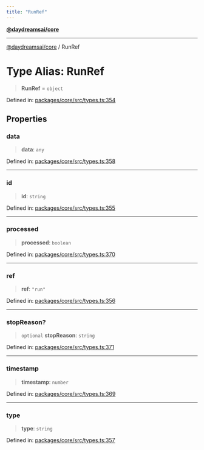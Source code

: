 ```yaml
---
title: "RunRef"
---
```


[**@daydreamsai/core**](./api-reference.md)

***

[@daydreamsai/core](./api-reference.md) / RunRef

# Type Alias: RunRef

> **RunRef** = `object`

Defined in: [packages/core/src/types.ts:354](https://github.com/dojoengine/daydreams/blob/612e9304717c546d301f9cac8c204de734cac957/packages/core/src/types.ts#L354)

## Properties

### data

> **data**: `any`

Defined in: [packages/core/src/types.ts:358](https://github.com/dojoengine/daydreams/blob/612e9304717c546d301f9cac8c204de734cac957/packages/core/src/types.ts#L358)

***

### id

> **id**: `string`

Defined in: [packages/core/src/types.ts:355](https://github.com/dojoengine/daydreams/blob/612e9304717c546d301f9cac8c204de734cac957/packages/core/src/types.ts#L355)

***

### processed

> **processed**: `boolean`

Defined in: [packages/core/src/types.ts:370](https://github.com/dojoengine/daydreams/blob/612e9304717c546d301f9cac8c204de734cac957/packages/core/src/types.ts#L370)

***

### ref

> **ref**: `"run"`

Defined in: [packages/core/src/types.ts:356](https://github.com/dojoengine/daydreams/blob/612e9304717c546d301f9cac8c204de734cac957/packages/core/src/types.ts#L356)

***

### stopReason?

> `optional` **stopReason**: `string`

Defined in: [packages/core/src/types.ts:371](https://github.com/dojoengine/daydreams/blob/612e9304717c546d301f9cac8c204de734cac957/packages/core/src/types.ts#L371)

***

### timestamp

> **timestamp**: `number`

Defined in: [packages/core/src/types.ts:369](https://github.com/dojoengine/daydreams/blob/612e9304717c546d301f9cac8c204de734cac957/packages/core/src/types.ts#L369)

***

### type

> **type**: `string`

Defined in: [packages/core/src/types.ts:357](https://github.com/dojoengine/daydreams/blob/612e9304717c546d301f9cac8c204de734cac957/packages/core/src/types.ts#L357)
